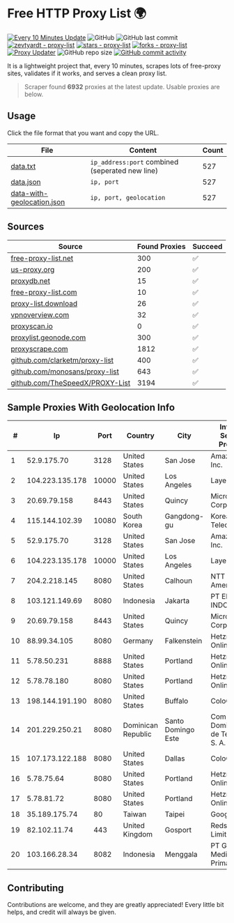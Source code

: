 
# Free HTTP Proxy List 🌍

[![Every 10 Minutes Update](https://github.com/mertguvencli/http-proxy-list/actions/workflows/main.yml/badge.svg?branch=main)](https://github.com/mertguvencli/http-proxy-list/actions/workflows/main.yml)
![GitHub](https://img.shields.io/github/license/mertguvencli/http-proxy-list)
![GitHub last commit](https://img.shields.io/github/last-commit/mertguvencli/http-proxy-list)
[![zevtyardt - proxy-list](https://img.shields.io/static/v1?label=zevtyardt&message=proxy-list&color=blue&logo=github)](https://github.com/zevtyardt/proxy-list "Go to GitHub repo")
[![stars - proxy-list](https://img.shields.io/github/stars/zevtyardt/proxy-list?style=social)](https://github.com/zevtyardt/proxy-list)
[![forks - proxy-list](https://img.shields.io/github/forks/zevtyardt/proxy-list?style=social)](https://github.com/zevtyardt/proxy-list)
[![Proxy Updater](https://github.com/zevtyardt/proxy-list/workflows/Proxy%20Updater/badge.svg)](https://github.com/zevtyardt/proxy-list/actions?query=workflow:"Proxy+Updater")
![GitHub repo size](https://img.shields.io/github/repo-size/zevtyardt/proxy-list)
[![GitHub commit activity](https://img.shields.io/github/commit-activity/m/zevtyardt/proxy-list?logo=commits)](https://github.com/zevtyardt/proxy-list/commits/main)

It is a lightweight project that, every 10 minutes, scrapes lots of free-proxy sites, validates if it works, and serves a clean proxy list.

> Scraper found **6932** proxies at the latest update. Usable proxies are below.

## Usage

Click the file format that you want and copy the URL.

|File|Content|Count|
|----|-------|-----|
|[data.txt](https://raw.githubusercontent.com/mertguvencli/http-proxy-list/main/proxy-list/data.txt)|`ip_address:port` combined (seperated new line)|527|
|[data.json](https://raw.githubusercontent.com/mertguvencli/http-proxy-list/main/proxy-list/data.json)|`ip, port`|527|
|[data-with-geolocation.json](https://raw.githubusercontent.com/mertguvencli/http-proxy-list/main/proxy-list/data-with-geolocation.json)|`ip, port, geolocation`|527|

## Sources

|Source|Found Proxies|Succeed|
|------|-------------|-------|
|[free-proxy-list.net](https://free-proxy-list.net)|300|✅|
|[us-proxy.org](https://www.us-proxy.org)|200|✅|
|[proxydb.net](http://proxydb.net)|15|✅|
|[free-proxy-list.com](https://free-proxy-list.com/?page=&port=&type%5B%5D=http&type%5B%5D=https&up_time=0&search=Search)|10|✅|
|[proxy-list.download](https://www.proxy-list.download/HTTP)|26|✅|
|[vpnoverview.com](https://vpnoverview.com/privacy/anonymous-browsing/free-proxy-servers)|32|✅|
|[proxyscan.io](https://www.proxyscan.io)|0|✅|
|[proxylist.geonode.com](https://proxylist.geonode.com/api/proxy-list?limit=300&page=1&sort_by=lastChecked&sort_type=desc&protocols=http,https)|300|✅|
|[proxyscrape.com](https://api.proxyscrape.com/v2/?request=displayproxies&protocol=http&timeout=10000&country=all&ssl=all&anonymity=all)|1812|✅|
|[github.com/clarketm/proxy-list](https://raw.githubusercontent.com/clarketm/proxy-list/master/proxy-list-raw.txt)|400|✅|
|[github.com/monosans/proxy-list](https://raw.githubusercontent.com/monosans/proxy-list/main/proxies/http.txt)|643|✅|
|[github.com/TheSpeedX/PROXY-List](https://raw.githubusercontent.com/TheSpeedX/PROXY-List/master/http.txt)|3194|✅|


## Sample Proxies With Geolocation Info

|#|Ip|Port|Country|City|Internet Service Provider|
|-|--|----|-------|----|-------------------------|
|1|52.9.175.70|3128|United States|San Jose|Amazon.com, Inc.|
|2|104.223.135.178|10000|United States|Los Angeles|LayerHost|
|3|20.69.79.158|8443|United States|Quincy|Microsoft Corporation|
|4|115.144.102.39|10080|South Korea|Gangdong-gu|Korea Telecom|
|5|52.9.175.70|3128|United States|San Jose|Amazon.com, Inc.|
|6|104.223.135.178|10000|United States|Los Angeles|LayerHost|
|7|204.2.218.145|8080|United States|Calhoun|NTT America, Inc.|
|8|103.121.149.69|8080|Indonesia|Jakarta|PT EMERIO INDONESIA|
|9|20.69.79.158|8443|United States|Quincy|Microsoft Corporation|
|10|88.99.34.105|8080|Germany|Falkenstein|Hetzner Online GmbH|
|11|5.78.50.231|8888|United States|Portland|Hetzner Online GmbH|
|12|5.78.78.180|8080|United States|Portland|Hetzner Online GmbH|
|13|198.144.191.190|8080|United States|Buffalo|ColoCrossing|
|14|201.229.250.21|8080|Dominican Republic|Santo Domingo Este|Compañía Dominicana de Teléfonos S. A.|
|15|107.173.122.188|8080|United States|Dallas|ColoCrossing|
|16|5.78.75.64|8080|United States|Portland|Hetzner Online GmbH|
|17|5.78.81.72|8080|United States|Portland|Hetzner Online GmbH|
|18|35.189.175.74|80|Taiwan|Taipei|Google LLC|
|19|82.102.11.74|443|United Kingdom|Gosport|Redstation Limited|
|20|103.166.28.34|8082|Indonesia|Menggala|PT Global Media Data Prima|



## Contributing

Contributions are welcome, and they are greatly appreciated! Every
little bit helps, and credit will always be given.

